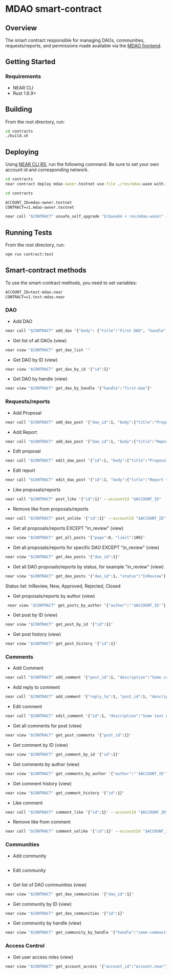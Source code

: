 # MDAO smart-contract

## Overview

The smart contract responsible for managing DAOs, communities, requests/reports, and permissions made available via the [MDAO frontend](https://mdao.near.social).

## Getting Started

### Requirements
- NEAR CLI
- Rust 1.6.9+

## Building

From the root directory, run:

```cmd
cd contracts
./build.sh
```

## Deploying

Using [NEAR CLI RS](https://github.com/near/near-cli-rs), run the following command. Be sure to set your own account id and corresponding network.

```cmd
cd contracts
near contract deploy mdao-owner.testnet use-file ./res/mdao.wasm with-init-call new json-args {} prepaid-gas '1 TGas' attached-deposit '0 NEAR' network-config testnet sign-with-keychain send
```

```cmd
cd contracts

ACCOUNT_ID=mdao-owner.testnet
CONTRACT=v1.mdao-owner.testnet

near call "$CONTRACT" unsafe_self_upgrade "$(base64 < res/mdao.wasm)" --base64 --accountId $ACCOUNT_ID --gas 300000000000000
```

## Running Tests

From the root directory, run:

```cmd
npm run contract:test
```

## Smart-contract methods

To use the smart-contract methods, you need to set variables: 
```cmd
ACCOUNT_ID=test-mdao.near
CONTRACT=v1.test-mdao.near
```

### DAO

- Add DAO
```cmd
near call "$CONTRACT" add_dao '{"body": {"title":"First DAO", "handle":"first-dao", "description":"Some description...","logo_url":"logo url", "banner_url":"banner url","is_congress":false}, "owners":["'$OWNER_ACCOUNT'", "owner2.testnet"], "category_list":["label1","label2"], "metrics":["metric-title"], "metadata":{"website":"test website"}}' --accountId "$CONTRACT"
```

- Get list of all DAOs (view)
```cmd
near view "$CONTRACT" get_dao_list ''
```

- Get DAO by ID (view)
```cmd
near view "$CONTRACT" get_dao_by_id '{"id":1}'
```

- Get DAO by handle (view)
```cmd
near view "$CONTRACT" get_dao_by_handle '{"handle":"first-dao"}'
```

### Requests/reports

- Add Proposal
```cmd
near call "$CONTRACT" add_dao_post '{"dao_id":1, "body":{"title":"Proposal title", "description":"Proposal description", "labels":["label1","label2"], "metrics":{"metric-title":"metric-value"}, "reports":[], "post_type": "Proposal", "proposal_version": "V1"}}' --accountId "$ACCOUNT_ID"
```

- Add Report
```cmd
near call "$CONTRACT" add_dao_post '{"dao_id":1, "body":{"title":"Report title", "description":"Report description", "labels":[], "metrics":{"metric-title":"metric-value"}, "proposal_id":1, "post_type": "Report", "report_version": "V1"}}' --accountId "$ACCOUNT_ID"
```


- Edit proposal
```cmd
near call "$CONTRACT" edit_dao_post '{"id":1, "body":{"title":"Proposal title upd", "description":"Proposal description upd", "labels":["label1"], "metrics":{}, "reports":[], "post_type": "Proposal", "proposal_version": "V1"}}' --accountId "$ACCOUNT_ID"
```


- Edit report
```cmd
near call "$CONTRACT" edit_dao_post '{"id":1, "body":{"title":"Report title upd", "description":"Report description upd", "labels":["label2"], "metrics":{}, "proposal_id":1, "post_type": "Report", "report_version": "V1"}}' --accountId "$ACCOUNT_ID"
```


- Like proposals/reports
```cmd
near call "$CONTRACT" post_like '{"id":1}' --accountId "$ACCOUNT_ID"
```


- Remove like from proposals/reports
```cmd
near call "$CONTRACT" post_unlike '{"id":1}' --accountId "$ACCOUNT_ID"
```

- Get all proposals/reports EXCEPT "in_review" (view)
```cmd
near view "$CONTRACT" get_all_posts '{"page":0, "limit":100}'
```


- Get all proposals/reports for specific DAO EXCEPT "in_review" (view)
```cmd
near view "$CONTRACT" get_dao_posts '{"dao_id":1}'
```


- Get all DAO proposals/reports by status, for example "in_review" (view)
```cmd
near view "$CONTRACT" get_dao_posts '{"dao_id":1, "status":"InReview"}'
```
Status list: InReview, New, Approved, Rejected, Closed


- Get proposals/reports by author (view)
```cmd
 near view "$CONTRACT" get_posts_by_author '{"author":"'$ACCOUNT_ID'"}'
```


- Get post by ID (view)
```cmd
near view "$CONTRACT" get_post_by_id '{"id":1}'
```


- Get post history (view)
```cmd
near view "$CONTRACT" get_post_history '{"id":1}'
```


### Comments

- Add Comment
```cmd
near call "$CONTRACT" add_comment '{"post_id":1, "description":"Some comment text"}' --accountId "$ACCOUNT_ID"
```


- Add reply to comment
```cmd
near call "$CONTRACT" add_comment '{"reply_to":1, "post_id":1, "description":"Reply comment text"}' --accountId "$ACCOUNT_ID"
```

- Edit comment
```cmd
near call "$CONTRACT" edit_comment '{"id":1, "description":"Some text upd"}' --accountId "$ACCOUNT_ID"
```

- Get all comments for post (view)
```cmd
near view "$CONTRACT" get_post_comments '{"post_id":1}'
```


- Get comment by ID (view)
```cmd
near view "$CONTRACT" get_comment_by_id '{"id":1}'
```


- Get comments by author (view)
```cmd
near view "$CONTRACT" get_comments_by_author '{"author":"'$ACCOUNT_ID'"}'
```


- Get comment history (view)
```cmd
near view "$CONTRACT" get_comment_history '{"id":1}'
```


- Like comment
```cmd
near call "$CONTRACT" comment_like '{"id":1}' --accountId "$ACCOUNT_ID"
```

- Remove like from comment
```cmd
near call "$CONTRACT" comment_unlike '{"id":1}' --accountId "$ACCOUNT_ID"
```

### Communities
- Add community
```cmd
```

- Edit community
```cmd
```

- Get list of DAO communities (view)
```cmd
near view "$CONTRACT" get_dao_communities '{"dao_id":1}'
```

- Get community by ID (view)
```cmd
near view "$CONTRACT" get_dao_communities '{"id":1}'
```

- Get community by handle (view)
```cmd
near view "$CONTRACT" get_community_by_handle '{"handle":"some-community"}'
```

### Access Control
- Get user access roles (view)
```cmd
near view "$CONTRACT" get_account_access '{"account_id":"account.near"}'
```